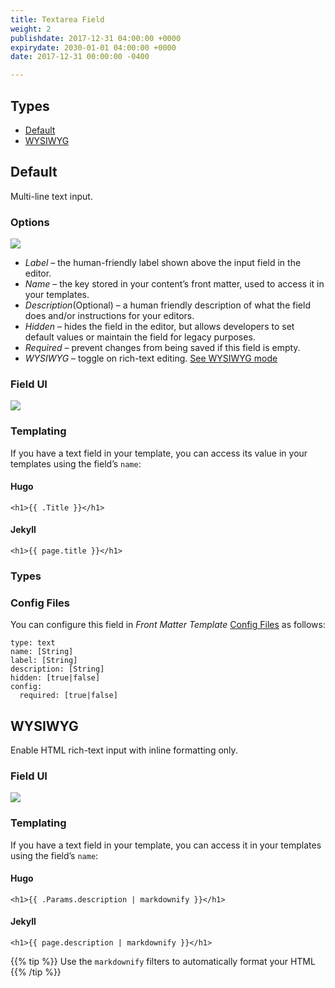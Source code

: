 ```yaml
---
title: Textarea Field
weight: 2
publishdate: 2017-12-31 04:00:00 +0000
expirydate: 2030-01-01 04:00:00 +0000
date: 2017-12-31 00:00:00 -0400

---
```

## Types

* [Default](#default)
* [WYSIWYG](#wysiwyg)

## Default

Multi-line text input.

### Options

![](/uploads/2018/01/textarea-options.png)

* _Label_ – the human-friendly label shown above the input field in the editor.
* _Name_ – the key stored in your content’s front matter, used to access it in your templates.
* _Description_(Optional) – a human friendly description of what the field does and/or instructions for your editors.
* _Hidden_ – hides the field in the editor, but allows developers to set default values or maintain the field for legacy purposes.
* _Required_ – prevent changes from being saved if this field is empty.
* _WYSIWYG_ – toggle on rich-text editing. [See WYSIWYG mode](/#WYSIWYG)

### Field UI

![](/uploads/2018/01/textarea-preview.png)

### Templating

If you have a text field in your template, you can access its value in your templates using the field’s `name`:

#### Hugo

    <h1>{{ .Title }}</h1> 

#### Jekyll

    <h1>{{ page.title }}</h1> 

### Types

### Config Files

You can configure this field in _Front Matter Template_ [Config Files](/docs/settings/config-files/) as follows:

    type: text
    name: [String]
    label: [String]
    description: [String]
    hidden: [true|false]
    config:
      required: [true|false]

## WYSIWYG

Enable HTML rich-text input with inline formatting only.

### Field UI

![](/uploads/2018/01/textarea-wysiwyg-preview.png)

### Templating

If you have a text field in your template, you can access it in your templates using the field’s `name`:

#### Hugo

    <h1>{{ .Params.description | markdownify }}</h1> 

#### Jekyll

    <h1>{{ page.description | markdownify }}</h1> 

{{% tip %}} Use the `markdownify` filters to automatically format your HTML {{% /tip %}}